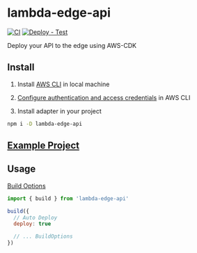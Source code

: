 # lambda-edge-api

[![CI](https://github.com/jill64/lambda-edge-api/actions/workflows/ci.yml/badge.svg)](https://github.com/jill64/lambda-edge-api/actions/workflows/ci.yml)
[![Deploy - Test](https://github.com/jill64/lambda-edge-api/actions/workflows/deploy-test.yml/badge.svg)](https://github.com/jill64/lambda-edge-api/actions/workflows/deploy-test.yml)

Deploy your API to the edge using AWS-CDK

## Install

1. Install [AWS CLI](https://docs.aws.amazon.com/cli/latest/userguide/getting-started-install.html) in local machine

2. [Configure authentication and access credentials](https://docs.aws.amazon.com/cli/latest/userguide/cli-chap-authentication.html) in AWS CLI

3. Install adapter in your project

```sh
npm i -D lambda-edge-api
```

## [Example Project](./demo)

## Usage

[Build Options](./src/types/BuildOptions.ts)

```js
import { build } from 'lambda-edge-api'

build({
  // Auto Deploy
  deploy: true

  // ... BuildOptions
})
```
